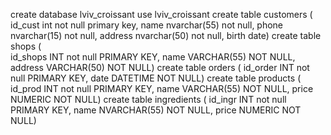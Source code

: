 create database lviv_croissant
use lviv_croissant
create table customers (
  id_cust int not null primary key,
  name nvarchar(55) not null,
  phone nvarchar(15) not null,
  address nvarchar(50) not null,
  birth date)
create table shops (  
  id_shops INT not null PRIMARY KEY,
  name VARCHAR(55) NOT NULL,
  address VARCHAR(50) NOT NULL)
create table orders (
  id_order INT not null PRIMARY KEY,
  date DATETIME NOT NULL)
create table products (
  id_prod INT not null PRIMARY KEY,
  name VARCHAR(55) NOT NULL,
  price NUMERIC NOT NULL)
create table ingredients (
  id_ingr INT not null PRIMARY KEY,
  name NVARCHAR(55) NOT NULL,
  price NUMERIC NOT NULL)

  
